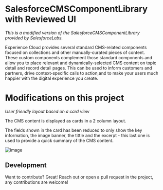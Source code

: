 # SalesforceCMSComponentLibrary with Reviewed UI
_This is a modified version of the SalesforceCMSComponentLibrary provided by SalesforceLabs._

Experience Cloud provides several standard CMS-related components focused on collections and other manually-curated pieces of content. These custom components complement those standard components and allow you to place relevant and dynamically-selected CMS content on topic detail and record detail pages. This can be used to inform customers and partners, drive context-specific calls to action,and to make your users much happier with the digital experience you create.

# Modifications on this project

_User friendly layout based on a card view_

The CMS content is displayed as cards in a 2 column layout. 

The fields shown in the card has been reduced to only show the key information, the image banner, the tittle and the excerpt - this last one is used to provide a quick summary of the CMS content.

![image](https://user-images.githubusercontent.com/17240961/161981346-ee950171-0608-4851-b707-3778373e79ca.png)


## Development

Want to contribute? Great!
Reach out or open a pull request in the project, any contributions are welcome!

